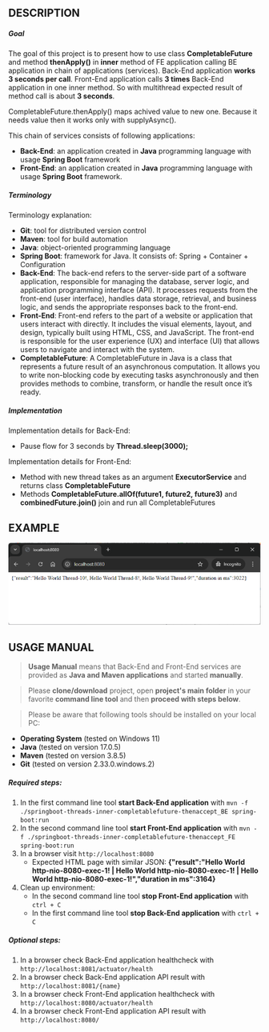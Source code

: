 DESCRIPTION
-----------

##### Goal
The goal of this project is to present how to use class **CompletableFuture** and method **thenApply()** in **inner** method of FE application calling BE application in chain of applications (services). Back-End application **works 3 seconds per call**. Front-End application calls **3 times** Back-End application in one inner method. So with multithread expected result of method call is about **3 seconds**.

CompletableFuture.thenApply() maps achived value to new one. Because it needs value then it works only with supplyAsync().

This chain of services consists of following applications:
* **Back-End**: an application created in **Java** programming language with usage **Spring Boot** framework
* **Front-End**: an application created in **Java** programming language with usage **Spring Boot** framework.

##### Terminology
Terminology explanation:
* **Git**: tool for distributed version control
* **Maven**: tool for build automation
* **Java**: object-oriented programming language
* **Spring Boot**: framework for Java. It consists of: Spring + Container + Configuration
* **Back-End**: The back-end refers to the server-side part of a software application, responsible for managing the database, server logic, and application programming interface (API). It processes requests from the front-end (user interface), handles data storage, retrieval, and business logic, and sends the appropriate responses back to the front-end.
* **Front-End**: Front-end refers to the part of a website or application that users interact with directly. It includes the visual elements, layout, and design, typically built using HTML, CSS, and JavaScript. The front-end is responsible for the user experience (UX) and interface (UI) that allows users to navigate and interact with the system.
* **CompletableFuture**: A CompletableFuture in Java is a class that represents a future result of an asynchronous computation. It allows you to write non-blocking code by executing tasks asynchronously and then provides methods to combine, transform, or handle the result once it’s ready.

##### Implementation
Implementation details for Back-End:
* Pause flow for 3 seconds by **Thread.sleep(3000);**

Implementation details for Front-End:
* Method with new thread takes as an argument **ExecutorService** and returns class **CompletableFuture**
* Methods **CompletableFuture.allOf(future1, future2, future3)** and **combinedFuture.join()** join and run all CompletableFutures


EXAMPLE
-------

![My Image](readme-images/image-01.png)


USAGE MANUAL
------------

> **Usage Manual** means that Back-End and Front-End services are provided as **Java and Maven applications** and started **manually**.

> Please **clone/download** project, open **project's main folder** in your favorite **command line tool** and then **proceed with steps below**. 

> Please be aware that following tools should be installed on your local PC:  
* **Operating System** (tested on Windows 11)
* **Java** (tested on version 17.0.5)
* **Maven** (tested on version 3.8.5)
* **Git** (tested on version 2.33.0.windows.2)

##### Required steps:
1. In the first command line tool **start Back-End application** with `mvn -f ./springboot-threads-inner-completablefuture-thenaccept_BE spring-boot:run`
1. In the second command line tool **start Front-End application** with `mvn -f ./springboot-threads-inner-completablefuture-thenaccept_FE spring-boot:run`
1. In a browser visit `http://localhost:8080`
   * Expected HTML page with similar JSON: **{"result":"Hello World http-nio-8080-exec-1! | Hello World http-nio-8080-exec-1! | Hello World http-nio-8080-exec-1!","duration in ms":3164}**
1. Clean up environment:
     * In the second command line tool **stop Front-End application** with `ctrl + C`
     * In the first command line tool **stop Back-End application** with `ctrl + C`
     

##### Optional steps:
1. In a browser check Back-End application healthcheck with `http://localhost:8081/actuator/health`
1. In a browser check Back-End application API result with `http://localhost:8081/{name}`
1. In a browser check Front-End application healthcheck with `http://localhost:8080/actuator/health`
1. In a browser check Front-End application API result with `http://localhost:8080/`
